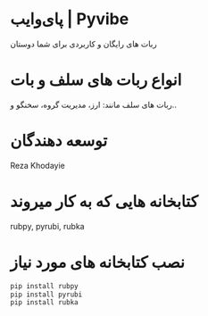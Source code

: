 # پای‌وایب | Pyvibe
ربات های رایگان و کاربردی برای شما دوستان

# انواع ربات های سلف و بات
ربات های سلف مانند: ارز، مدیریت گروه، سخنگو و..


# توسعه دهندگان
Reza Khodayie 

# کتابخانه هایی که به کار میروند
rubpy, pyrubi, rubka

# نصب کتابخانه های مورد نیاز
```bash
pip install rubpy
pip install pyrubi
pip install rubka
